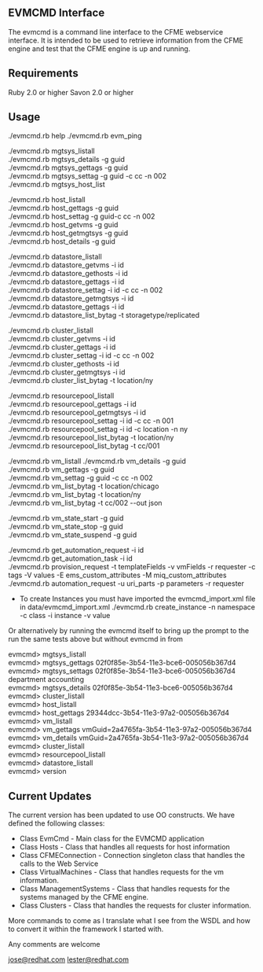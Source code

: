 EVMCMD Interface
----------------
The evmcmd is a command line interface to the CFME webservice interface.  It is intended to be used to retrieve information from the CFME engine and test that  the CFME engine is up and running.

Requirements
------------
Ruby 2.0 or higher
Savon 2.0 or higher

Usage
-----
./evmcmd.rb help
./evmcmd.rb evm_ping

./evmcmd.rb mgtsys_listall    
./evmcmd.rb mgtsys_details -g guid    
./evmcmd.rb mgtsys_gettags -g guid    
./evmcmd.rb mgtsys_settag -g guid -c cc -n 002    
./evmcmd.rb mgtsys_host_list    

./evmcmd.rb host_listall    
./evmcmd.rb host_gettags -g guid    
./evmcmd.rb host_settag -g guid-c cc -n 002    
./evmcmd.rb host_getvms -g guid    
./evmcmd.rb host_getmgtsys -g guid    
./evmcmd.rb host_details -g guid    

./evmcmd.rb datastore_listall    
./evmcmd.rb datastore_getvms -i id    
./evmcmd.rb datastore_gethosts -i id    
./evmcmd.rb datastore_gettags -i id    
./evmcmd.rb datastore_settag -i id -c cc -n 002    
./evmcmd.rb datastore_getmgtsys -i id    
./evmcmd.rb datastore_gettags -i id    
./evmcmd.rb datastore_list_bytag -t storagetype/replicated    

./evmcmd.rb cluster_listall    
./evmcmd.rb cluster_getvms -i id    
./evmcmd.rb cluster_gettags -i id    
./evmcmd.rb cluster_settag -i id -c cc -n 002    
./evmcmd.rb cluster_gethosts -i id    
./evmcmd.rb cluster_getmgtsys -i id    
./evmcmd.rb cluster_list_bytag -t location/ny    

./evmcmd.rb resourcepool_listall    
./evmcmd.rb resourcepool_gettags -i id    
./evmcmd.rb resourcepool_getmgtsys -i id    
./evmcmd.rb resourcepool_settag -i id -c cc -n 001    
./evmcmd.rb resourcepool_settag -i id -c location -n ny    
./evmcmd.rb resourcepool_list_bytag -t location/ny    
./evmcmd.rb resourcepool_list_bytag -t cc/001    

./evmcmd.rb vm_listall
./evmcmd.rb vm_details -g guid    
./evmcmd.rb vm_gettags -g guid    
./evmcmd.rb vm_settag -g guid -c cc -n 002    
./evmcmd.rb vm_list_bytag -t location/chicago    
./evmcmd.rb vm_list_bytag -t location/ny    
./evmcmd.rb vm_list_bytag -t cc/002 --out json    

./evmcmd.rb vm_state_start -g guid    
./evmcmd.rb vm_state_stop -g guid    
./evmcmd.rb vm_state_suspend -g guid    

./evmcmd.rb get_automation_request -i id    
./evmcmd.rb get_automation_task -i id    
./evmcmd.rb provision_request -t templateFields -v vmFields -r requester -c tags -V values -E ems_custom_attributes -M miq_custom_attributes    
./evmcmd.rb automation_request -u uri_parts -p parameters -r requester


- To create Instances you must have imported the evmcmd_import.xml file in data/evmcmd_import.xml
./evmcmd.rb create_instance -n namespace -c class -i instance -v value




Or alternatively by running the evmcmd itself to bring up the prompt to the run the same tests above but without evmcmd
in from

evmcmd> mgtsys_listall    
evmcmd> mgtsys_gettags 02f0f85e-3b54-11e3-bce6-005056b367d4    
evmcmd> mgtsys_settags 02f0f85e-3b54-11e3-bce6-005056b367d4 department accounting    
evmcmd> mgtsys_details 02f0f85e-3b54-11e3-bce6-005056b367d4    
evmcmd> cluster_listall    
evmcmd> host_listall    
evmcmd> host_gettags 29344dcc-3b54-11e3-97a2-005056b367d4    
evmcmd> vm_listall    
evmcmd> vm_gettags vmGuid=2a4765fa-3b54-11e3-97a2-005056b367d4    
evmcmd> vm_details vmGuid=2a4765fa-3b54-11e3-97a2-005056b367d4    
evmcmd> cluster_listall    
evmcmd> resourcepool_listall    
evmcmd> datastore_listall    
evmcmd> version    

Current Updates
---------------
The current version has been updated to use OO constructs.  We have defined the following classes:

* Class EvmCmd - Main class for the EVMCMD application
* Class Hosts  - Class that handles all requests for host information
* Class CFMEConnection - Connection singleton class that handles the calls to the Web Service
* Class VirtualMachines - Class that handles requests for the vm information.
* Class ManagementSystems - Class that handles requests for the systems managed by the CFME engine.
* Class Clusters - Class that handles the requests for cluster information.

More commands to come as I translate what I see from the WSDL and how to convert it within the framework I started with.

Any comments are welcome

jose@redhat.com
lester@redhat.com
